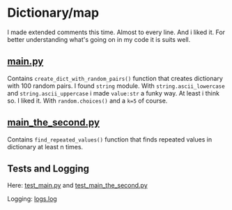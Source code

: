 # Dictionary/map

I made extended comments this time. Almost to every line. And i liked it. For better understanding what's going on in my code it is suits well.

## [main.py](main.py)

Contains `create_dict_with_random_pairs()` function that creates dictionary with 100 random pairs.
I found `string` module. With `string.ascii_lowercase` and `string.ascii_uppercase` i made `value:str` a funky way. At least i think so. I liked it. With `random.choices()` and a `k=5` of course.

## [main_the_second.py](main_the_second.py)

Contains `find_repeated_values()` function that finds repeated values in dictionary at least n times.

## Tests and Logging

Here: [test_main.py](test_main.py) and [test_main_the_second.py](test_main_the_second.py)

Logging: [logs.log](logs.log)
